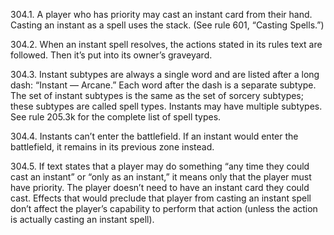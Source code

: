 304.1. A player who has priority may cast an instant card from their hand. Casting an instant as a spell uses the stack. (See rule 601, “Casting Spells.”)

304.2. When an instant spell resolves, the actions stated in its rules text are followed. Then it’s put into its owner’s graveyard.

304.3. Instant subtypes are always a single word and are listed after a long dash: “Instant — Arcane.” Each word after the dash is a separate subtype. The set of instant subtypes is the same as the set of sorcery subtypes; these subtypes are called spell types. Instants may have multiple subtypes. See rule 205.3k for the complete list of spell types.

304.4. Instants can’t enter the battlefield. If an instant would enter the battlefield, it remains in its previous zone instead.

304.5. If text states that a player may do something “any time they could cast an instant” or “only as an instant,” it means only that the player must have priority. The player doesn’t need to have an instant card they could cast. Effects that would preclude that player from casting an instant spell don’t affect the player’s capability to perform that action (unless the action is actually casting an instant spell).